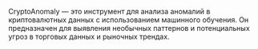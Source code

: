 CryptoAnomaly — это  инструмент для анализа аномалий в криптовалютных данных с использованием машинного обучения. Он предназначен для выявления необычных паттернов и потенциальных угроз в торговых данных и рыночных трендах. 
